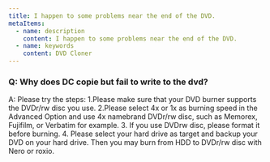 ```yaml
---
title: I happen to some problems near the end of the DVD.
metaItems:
  - name: description
    content: I happen to some problems near the end of the DVD.
  - name: keywords
    content: DVD Cloner
---
```


### Q: Why does DC copie but fail to write to the dvd?

A:
Please try the steps:
1.Please make sure that your DVD burner supports the DVDr/rw disc you use.
2.Please select 4x or 1x as burning speed in the Advanced Option and use 4x namebrand DVDr/rw disc, such as Memorex, Fujifilm, or Verbatim for example.
3. If you use DVDrw disc, please format it before burning.
4. Please select your hard drive as target and backup your DVD on your hard drive. Then you may burn from HDD to DVDr/rw disc with Nero or roxio.

